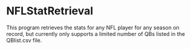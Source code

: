 # NFLStatRetrieval

This program retrieves the stats for any NFL player for any season on record, but currently only supports a limited number of QBs listed in the QBlist.csv file.
